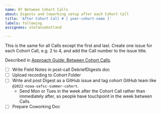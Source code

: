```yaml
---
name: 07 Between Cohort Calls
about: Digests and Coworking setup after each Cohort Call
title: 'After Cohort Call # [ year-cohort-name ]'
labels: following
assignees: stefaniebutland

---
```


This is the same for all Calls except the first and last. Create one issue for each Cohort Call, e.g. 2 to 4, and add the Call number to the issue title.

Described in [Approach Guide: Between Cohort Calls](https://openscapes.github.io/approach-guide/champions/leading-cohort-calls.html#between-cohort-calls). 

- [ ] Write Field Notes in post-call DebriefDigests doc
- [ ] Upload recording to Cohort Folder
- [ ] Write and post Digest as a GitHub issue and tag cohort GitHub team like `@2022-noaa-sefsc-summer-cohort`. 
    - Send Mon or Tues in the week after the Cohort Call rather than immediately after, so people have touchpoint in the week between Calls.
- [ ] Prepare Coworking Doc
